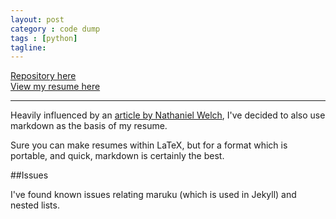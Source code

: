 ```yaml
---
layout: post
category : code dump
tags : [python]
tagline: 
---
```


[Repository here](https://github.com/chappers/markdownResume)  
[View my resume here](http://htmlpreview.github.com/?https://github.com/chappers/markdownResume/blob/master/Resume.html)

---

Heavily influenced by an [article by Nathaniel Welch](http://pseudoweb.net/2010/10/25/developing-your-resume/), I've decided to also use markdown as the basis of my resume.

Sure you can make resumes within LaTeX, but for a format which is portable, and quick, markdown is certainly the best.

##Issues

I've found known issues relating maruku (which is used in Jekyll) and nested lists.